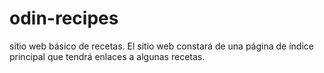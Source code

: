 # odin-recipes
sitio web básico de recetas. El sitio web constará de una página de índice principal que tendrá enlaces a algunas recetas.
